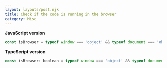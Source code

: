 ```yaml
---
layout: layouts/post.njk
title: Check if the code is running in the browser
category: Misc
---
```


**JavaScript version**

```js
const isBrowser = typeof window === 'object' && typeof document === 'object';
```

**TypeScript version**

```js
const isBrowser: boolean = typeof window === 'object' && typeof document === 'object';
```
